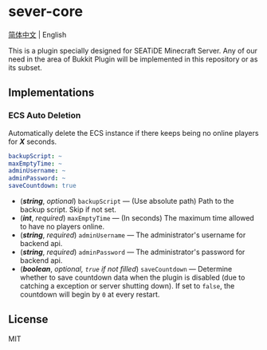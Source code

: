 # sever-core

[简体中文](./README.md) | English

This is a plugin specially designed for SEATiDE Minecraft Server. Any of our need in the area of Bukkit Plugin will be implemented in this repository or as its subset.

## Implementations

### ECS Auto Deletion

Automatically delete the ECS instance if there keeps being no online players for ***X*** seconds.

```yml
backupScript: ~
maxEmptyTime: ~
adminUsername: ~
adminPassword: ~
saveCountdown: true
```

- (***string***, *optional*) `backupScript` — (Use absolute path) Path to the backup script. Skip if not set.
- (***int***, *required*) `maxEmptyTime` — (In seconds) The maximum time allowed to have no players online.
- (***string***, *required*) `adminUsername` — The administrator's username for backend api.
- (***string***, *required*) `adminPassword` — The administrator's password for backend api.
- (***boolean***, *optional, `true` if not filled*) `saveCountdown` — Determine whether to save countdown data when the plugin is disabled (due to catching a exception or server shutting down). If set to `false`, the countdown will begin by `0` at every restart.

## License

MIT
